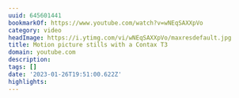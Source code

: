```yaml
---
uuid: 645601441
bookmarkOf: https://www.youtube.com/watch?v=wNEqSAXXpVo
category: video
headImage: https://i.ytimg.com/vi/wNEqSAXXpVo/maxresdefault.jpg
title: Motion picture stills with a Contax T3
domain: youtube.com
description: 
tags: []
date: '2023-01-26T19:51:00.622Z'
highlights: 
---
```



